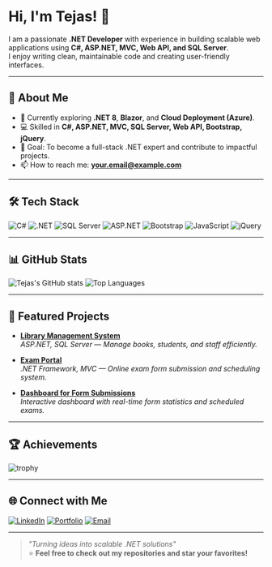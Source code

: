 # Hi, I'm Tejas! 👋

I am a passionate **.NET Developer** with experience in building scalable web applications using **C#, ASP.NET, MVC, Web API, and SQL Server**.  
I enjoy writing clean, maintainable code and creating user-friendly interfaces.

---

## 🚀 About Me
- 🌱 Currently exploring **.NET 8**, **Blazor**, and **Cloud Deployment (Azure)**.
- 💻 Skilled in **C#, ASP.NET, MVC, SQL Server, Web API, Bootstrap, jQuery**.
- 🎯 Goal: To become a full-stack .NET expert and contribute to impactful projects.
- 📫 How to reach me: **your.email@example.com**

---

## 🛠️ Tech Stack

![C#](https://img.shields.io/badge/C%23-239120?style=for-the-badge&logo=c-sharp&logoColor=white)
![.NET](https://img.shields.io/badge/.NET-512BD4?style=for-the-badge&logo=dotnet&logoColor=white)
![SQL Server](https://img.shields.io/badge/SQL%20Server-CC2927?style=for-the-badge&logo=microsoft-sql-server&logoColor=white)
![ASP.NET](https://img.shields.io/badge/ASP.NET-5C2D91?style=for-the-badge&logo=dotnet&logoColor=white)
![Bootstrap](https://img.shields.io/badge/Bootstrap-563D7C?style=for-the-badge&logo=bootstrap&logoColor=white)
![JavaScript](https://img.shields.io/badge/JavaScript-F7DF1E?style=for-the-badge&logo=javascript&logoColor=black)
![jQuery](https://img.shields.io/badge/jQuery-0769AD?style=for-the-badge&logo=jquery&logoColor=white)

---

## 📊 GitHub Stats

![Tejas's GitHub stats](https://github-readme-stats.vercel.app/api?username=TejasvPathre07&show_icons=true&theme=radical)
![Top Languages](https://github-readme-stats.vercel.app/api/top-langs/?username=TejasvPathre07&layout=compact&theme=radical)

---

## 📌 Featured Projects

- [**Library Management System**](https://github.com/TejasvPathre07/LibrarySystem)  
  *ASP.NET, SQL Server — Manage books, students, and staff efficiently.*

- [**Exam Portal**](https://github.com/TejasvPathre07/ExamPortal)  
  *.NET Framework, MVC — Online exam form submission and scheduling system.*

- [**Dashboard for Form Submissions**](https://github.com/TejasvPathre07/ExamDashboard)  
  *Interactive dashboard with real-time form statistics and scheduled exams.*

---

## 🏆 Achievements

![trophy](https://github-profile-trophy.vercel.app/?username=TejasvPathre07&theme=darkhub&margin-w=15)

---

## 🌐 Connect with Me

[![LinkedIn](https://img.shields.io/badge/LinkedIn-0077B5?style=for-the-badge&logo=linkedin&logoColor=white)](https://linkedin.com/in/your-link)
[![Portfolio](https://img.shields.io/badge/Portfolio-000000?style=for-the-badge&logo=web&logoColor=white)](https://yourportfolio.com)
[![Email](https://img.shields.io/badge/Email-D14836?style=for-the-badge&logo=gmail&logoColor=white)](mailto:your.email@example.com)

---

> *"Turning ideas into scalable .NET solutions"*  
⭐ **Feel free to check out my repositories and star your favorites!**
